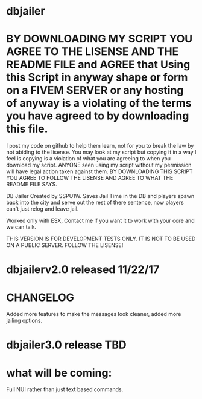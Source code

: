 # dbjailer
# BY DOWNLOADING MY SCRIPT YOU AGREE TO THE LISENSE AND THE README FILE and AGREE that Using this Script in anyway shape or form on a FIVEM SERVER or any hosting of anyway is a violating of the terms you have agreed to by downloading this file.


 I post my code on github to help them learn, not for you to break the law by not abiding to the lisense. You may look at my script but copying it in a way I feel is copying is a violation of what you are agreeing to when you download my script. ANYONE seen using my script without my permission will have legal action taken against them. BY DOWNLOADING THIS SCRIPT YOU AGREE TO FOLLOW THE LISENSE AND AGREE TO WHAT THE README FILE SAYS. 

DB Jailer Created by SSPU1W. Saves Jail Time in the DB and players spawn back into the city and serve out the rest of there sentence, now players can't just relog and leave jail.

Worked only with ESX, Contact me if you want it to work with your core and we can talk.

THIS VERSION IS FOR DEVELOPMENT TESTS ONLY. IT IS NOT TO BE USED ON A PUBLIC SERVER. FOLLOW THE LISENSE!

# dbjailerv2.0 released 11/22/17
# CHANGELOG
Added more features to make the messages look cleaner, added more jailing options. 

# dbjailer3.0 release TBD
# what will be coming:
Full NUI rather than just text based commands. 
